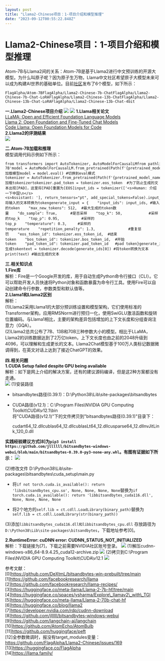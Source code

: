 ```yaml
---
layout: post
title: "Llama2-Chinese项目：1-项目介绍和模型推理"
date: "2023-09-12T00:55:22.848Z"
---
```

Llama2-Chinese项目：1-项目介绍和模型推理
============================

Atom-7B与Llama2间的关系：Atom-7B是基于Llama2进行中文预训练的开源大模型。为什么叫原子呢？因为原子生万物，Llama中文社区希望原子大模型未来可以成为构建AI世界的基础单位。目前[社区](https://huggingface.co/FlagAlpha)发布了6个模型，如下所示：

    FlagAlpha/Atom-7BFlagAlpha/Llama2-Chinese-7b-ChatFlagAlpha/Llama2-Chinese-7b-Chat-LoRAFlagAlpha/Llama2-Chinese-13b-ChatFlagAlpha/Llama2-Chinese-13b-Chat-LoRAFlagAlpha/Llama2-Chinese-13b-Chat-4bit

**一.Llama2-Chinese项目介绍** ![](https://files.mdnice.com/user/26218/af7fcbc0-4b32-4d67-b231-b801ca034b0f.png) ![](https://files.mdnice.com/user/26218/3c58f541-497c-4099-97b6-58009786ab58.png) **1.Llama相关论文**  
[LLaMA: Open and Efficient Foundation Language Models](https://arxiv.org/abs/2302.13971)  
[Llama 2: Open Foundation and Fine-Tuned Chat Models](https://arxiv.org/abs/2307.09288)  
[Code Llama: Open Foundation Models for Code](https://ai.meta.com/research/publications/code-llama-open-foundation-models-for-code/)  
**2.Llama2的评测结果**  
![](https://files.mdnice.com/user/26218/92f17de9-6a68-4d6e-80ba-6dd5e8797b3a.png)  

**二.Atom-7B加载和推理**  
模型调用代码示例如下所示：

    from transformers import AutoTokenizer, AutoModelForCausalLMfrom pathlib import Pathimport torchpretrained_model_name_or_path = r'L:/20230903_Llama2/Atom-7B'model = AutoModelForCausalLM.from_pretrained(Path(f'{pretrained_model_name_or_path}'), device_map='auto', torch_dtype=torch.float16, load_in_8bit=True) #加载模型model = model.eval() #切换到eval模式tokenizer = AutoTokenizer.from_pretrained(Path(f'{pretrained_model_name_or_path}'), use_fast=False) #加载tokenizertokenizer.pad_token = tokenizer.eos_token  #为了防止生成的文本出现[PAD]，这里将[PAD]重置为[EOS]input_ids = tokenizer(['<s>Human: 介绍一下中国\n</s><s>Assistant: '], return_tensors="pt", add_special_tokens=False).input_ids.to('cuda') #将输入的文本转换为tokengenerate_input = {    "input_ids": input_ids, #输入的token    "max_new_tokens": 512,  #最大生成的token数量    "do_sample": True,      #是否采样    "top_k": 50,            #采样的top_k    "top_p": 0.95,          #采样的top_p    "temperature": 0.3,     #采样的temperature    "repetition_penalty": 1.3,               #重复惩罚    "eos_token_id": tokenizer.eos_token_id,  #结束token    "bos_token_id": tokenizer.bos_token_id,  #开始token    "pad_token_id": tokenizer.pad_token_id   #pad token}generate_ids = model.generate(**generate_input) #生成tokentext = tokenizer.decode(generate_ids[0]) #将token转换为文本print(text) #输出生成的文本

  

**三.相关知识点**  
**1.Fire库**  
解析：Fire是一个Google开发的库，用于自动生成Python命令行接口（CLI）。它可以帮助开发人员快速将Python对象和函数暴露为命令行工具。使用Fire可以自动创建命令行参数，参数类型和默认值等。  
**2.Llama1和Llama2区别**  
解析：  
(1)Llama2采用Llama1的大部分预训练设置和模型架构，它们使用标准的Transformer架构，应用RMSNorm进行预归一化，使用SwiGLU激活函数和旋转位置编码。与Llama1相比，主要的架构差异包括增加的上下文长度和分组查询注意力（GQA）。  
(2)Llama2总共公布了7B、13B和70B三种参数大小的模型。相比于LLaMA，Llama2的训练数据达到了2万亿token，上下文长度也由之前的2048升级到4096，可以理解和生成更长的文本。Llama2Chat模型基于100万人类标记数据微调得到，在英文对话上达到了接近ChatGPT的效果。

**四.相关问题**  
**1.CUDA Setup failed despite GPU being available**  
解析：如下是网上介绍的解决方案，还有的建议源码编译，但是这2种方案都没有走通。  
![](https://files.mdnice.com/user/26218/f8c6bfae-c0a7-4e29-9ab5-fd031e481b26.png) (1)安装路径

*   bitsandbytes路径(0.39.1)：D:\\Python38\\Lib\\site-packages\\bitsandbytes
    
*   CUDA路径(v12.1)：C:\\Program Files\\NVIDIA GPU Computing Toolkit\\CUDA\\v12.1\\bin  
    将"CUDA路径(v12.1)"下的文件拷贝到"bitsandbytes路径(0.39.1)"目录下：
    

    cudart64_12.dllcublas64_12.dllcublasLt64_12.dllcusparse64_12.dllnvJitLink_120_0.dll

**实践经验建议方式\[8\]为`pip3 install https://github.com/jllllll/bitsandbytes-windows-webui/blob/main/bitsandbytes-0.39.0-py3-none-any.whl`。有图有证据如下所示：** ![](https://files.mdnice.com/user/26218/46d651d4-8819-47b6-9e0c-3779fc56efb1.png)

(2)修改文件 D:\\Python38\\Lib\\site-packages\\bitsandbytes\\cuda\_setup\\main.py

*   将`if not torch.cuda.is_available(): return 'libsbitsandbytes_cpu.so', None, None, None, None`替换为`if torch.cuda.is_available(): return 'libbitsandbytes_cuda116.dll', None, None, None, None`
    
*   将2个地方的`self.lib = ct.cdll.LoadLibrary(binary_path)`替换为`self.lib = ct.cdll.LoadLibrary(str(binary_path))`
    

(3)添加`libbitsandbytes_cuda116.dll和libbitsandbytes_cpu.dll` 存放路径为`D:\Python38\Lib\site-packages\bitsandbytes`，下载地址参考\[0\]。

**2.RuntimeError: cuDNN error: CUDNN\_STATUS\_NOT\_INITIALIZED**  
解析：下载链接为\[7\]，下载之前需要NVIDIA社区账号登录。 ![](https://files.mdnice.com/user/26218/1fab7a72-5ba6-4236-b487-02991b4b1822.png) (1)解压cudnn-windows-x86\_64-8.9.4.25\_cuda12-archive.zip ![](https://files.mdnice.com/user/26218/7b4b46c8-79a7-4331-971f-2e404f6d0fa4.png) (2)拷贝到C:\\Program Files\\NVIDIA GPU Computing Toolkit\\CUDA\\v12.1 ![](https://files.mdnice.com/user/26218/0854b02d-9192-4bc7-998d-e137311c764d.png)  

参考文献：  
\[0\]https://github.com/DeXtmL/bitsandbytes-win-prebuilt/tree/main  
\[1\]https://github.com/facebookresearch/llama  
\[2\]https://github.com/facebookresearch/llama-recipes/  
\[3\]https://huggingface.co/meta-llama/Llama-2-7b-hf/tree/main  
\[4\]https://huggingface.co/spaces/ysharma/Explore\_llamav2\_with\_TGI  
\[5\]https://huggingface.co/meta-llama/Llama-2-70b-chat-hf  
\[6\]https://huggingface.co/blog/llama2  
\[7\]https://developer.nvidia.com/rdp/cudnn-download  
\[8\]https://github.com/jllllll/bitsandbytes-windows-webui  
\[9\]https://github.com/langchain-ai/langchain  
\[10\]https://github.com/AtomEcho/AtomBulb  
\[11\]https://github.com/huggingface/peft  
\[12\]全参数微调时，报没有target\_modules变量：https://github.com/FlagAlpha/Llama2-Chinese/issues/169  
\[13\]https://huggingface.co/FlagAlpha  
\[14\]https://llama.family/